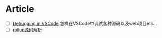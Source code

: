 # Article

- [ ] [Debugging in VSCode](./learn-debugging-in-vscode.md)
怎样在VSCode中调试各种源码以及web项目etc...
- [ ] [rollup源码解析](./rollup-source-code.md)